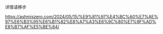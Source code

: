 详情请移步

<https://ashmiszero.com/2024/05/15/%E9%81%97%E4%BC%A0%E7%AE%97%E6%B3%95%E6%B1%82%E8%A7%A3%E6%9C%80%E7%9F%AD%E8%B7%AF%E5%BE%84/>